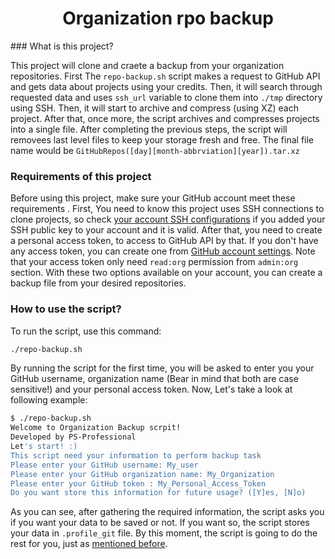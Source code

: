 <h1 align="center"><b>Organization rpo backup</b></h1>
### What is this project?

This project will clone and craete a backup from your organization repositories. First The `repo-backup.sh` script makes a request to GitHub API and gets data about projects using your credits. Then, it will search through requested data and uses `ssh_url` variable to clone them into `./tmp` directory using SSH. Then, it will start to archive and compress (using XZ) each project. After that, once more, the script archives and compresses projects into a single file. After completing the previous steps, the script will removees last level files to keep your storage fresh and free. The final file name would be `GitHubRepos([day][month-abbrviation][year]).tar.xz`

### Requirements of this project

Before using this project, make sure your GitHub account meet these requirements . First, You need to know this project uses SSH connections to clone projects, so check [your account SSH configurations](https://github.com/settings/keys) if you added your SSH public key to your account and it is valid. After that, you need to create a personal access token, to access to GitHub API by that. If you don't have any access token, you can create one from [GitHub account settings](https://github.com/settings/tokens). Note that your access token only need `read:org` permission from `admin:org` section. With these two options available on your account, you can create a backup file from your desired repositories.

###  How to use the script?

To run the script, use this command:

```bash
./repo-backup.sh
```

By running the script for the first time, you will be asked to enter you your GitHub username, organization name (Bear in mind that both are case sensitive!) and your personal access token. Now, Let's take a look at following example:

```bash
$ ./repo-backup.sh
Welcome to Organization Backup scrpit!
Developed by PS-Professional
Let's start! :)
This script need your information to perform backup task
Please enter your GitHub username: My_user
Please enter your GitHub organization name: My_Organization
Please enter your GitHub token : My_Personal_Access_Token
Do you want store this information for future usage? ([Y]es, [N]o)
```

As you can see, after gathering the required information, the script asks you if you want your data to be saved or not. If you want so, the script stores your data in `.profile_git` file. By this moment,  the script is going to do the rest for you, just as [mentioned before](https://github.com/PS-Professional/Organization-Backup#what-is-this-project).
